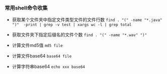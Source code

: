 ### 常用shell命令收集
+ 获取某个文件夹中指定文件类型文件的文件行数
` find . "(" -name "*.java" ")"  -print | grep -v test | xargs wc -l | grep total `

+ 获取文件夹下指定后缀名的文件个数
` find . "(" -name "*.wav" ")" `

+ 计算文件md5值 `md5 file`
+ 计算文件base64 `base64 file`
+ 计算字符串base64 `echo xxx base64`